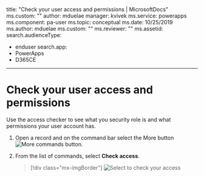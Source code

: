title: "Check your user access and permissions | MicrosoftDocs"
ms.custom: ""
author: mduelae
manager: kvivek
ms.service: powerapps
ms.component: pa-user
ms.topic: conceptual
ms.date: 10/25/2019
ms.author: mduelae
ms.custom: ""
ms.reviewer: ""
ms.assetid: 
search.audienceType: 
  - enduser
search.app: 
  - PowerApps
  - D365CE
---

# Check your user access and permissions

Use the access checker to see what you security role is and what permissions your user account has. 

1. Open a record and on the command bar select the More button ![More commands button](media/MoreButton.png "More commands button").
2. From the list of commands, select **Check access**.

    > [!div class="mx-imgBorder"]
    > ![Select to check your access](media/check_accessd.png "Select check acess to check your access")
  
  

